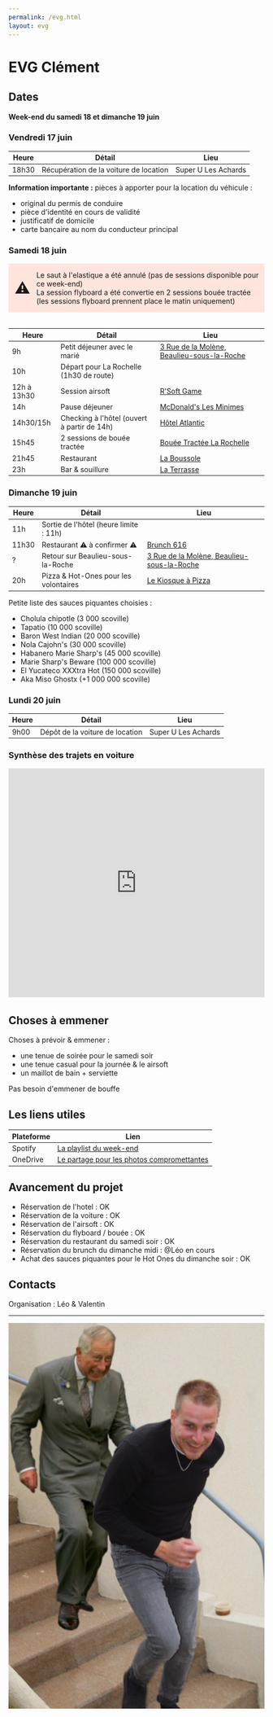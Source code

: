 ```yaml
---
permalink: /evg.html
layout: evg
---
```


# EVG Clément

## Dates

**Week-end du samedi 18 et dimanche 19 juin**

### Vendredi 17 juin

Heure | Détail | Lieu
----- | ------ | ----
18h30 | Récupération de la voiture de location | Super U Les Achards

**Information importante  :** pièces à apporter pour la location du véhicule :

- original du permis de conduire
- pièce d'identité en cours de validité
- justificatif de domicile
- carte bancaire au nom du conducteur principal

### Samedi 18 juin

<div style="background-color: #FFE5DD; display: flex;">
  <div style="width: 100px; text-align: center;"><p style="font-size: 30px;">⚠️</p></div>
  <div>
    <p>Le saut à l'elastique a été annulé (pas de sessions disponible pour ce week-end)<br>La session flyboard a été convertie en 2 sessions bouée tractée (les sessions flyboard prennent place le matin uniquement)</p>
  </div>
</div>

<br>

Heure | Détail | Lieu
----- | ------ | ----
9h | Petit déjeuner avec le marié | [3 Rue de la Molène, Beaulieu-sous-la-Roche](https://goo.gl/maps/kwypuVizZA9okams8)
10h | Départ pour La Rochelle (1h30 de route) |
12h à 13h30 | Session airsoft | [R'Soft Game](https://g.page/R-soft-Game?share)
14h | Pause déjeuner | [McDonald's Les Minimes](https://goo.gl/maps/WpmR7sVwwZt2Yz7P9)
14h30/15h | Checking à l'hôtel (ouvert à partir de 14h) | [Hôtel Atlantic](https://goo.gl/maps/1WBiEvgxKCLvLzbp9)
15h45 | 2 sessions de bouée tractée | [Bouée Tractée La Rochelle](https://goo.gl/maps/uMdMk4xYboj4X9A27)
21h45 | Restaurant | [La Boussole](https://g.page/la-boussole-la-rochelle?share)
23h | Bar & souillure | [La Terrasse](https://g.page/laterrasselr?share)

### Dimanche 19 juin

Heure | Détail | Lieu
----- | ------ | ----
11h | Sortie de l'hôtel (heure limite : 11h) |
11h30 | Restaurant ⚠️ à confirmer ⚠️ | [Brunch 616](https://g.page/brunch616?share)
? | Retour sur Beaulieu-sous-la-Roche | [3 Rue de la Molène, Beaulieu-sous-la-Roche](https://goo.gl/maps/kwypuVizZA9okams8)
20h | Pizza & Hot-Ones pour les volontaires | [Le Kiosque à Pizza](https://goo.gl/maps/zH9YpPCe7mKcXmsTA)

Petite liste des sauces piquantes choisies :

- Cholula chipotle (3 000 scoville)
- Tapatio (10 000 scoville)
- Baron West Indian (20 000 scoville)
- Nola Cajohn's (30 000 scoville)
- Habanero Marie Sharp's (45 000 scoville)
- Marie Sharp's Beware (100 000 scoville)
- El Yucateco XXXtra Hot (150 000 scoville)
- Aka Miso Ghostx (+1 000 000 scoville)

### Lundi 20 juin

Heure | Détail | Lieu
----- | ------ | ----
9h00 | Dépôt de la voiture de location | Super U Les Achards

### Synthèse des trajets  en voiture

<iframe src="https://www.google.com/maps/embed?pb=!1m34!1m12!1m3!1d352217.8607269634!2d-1.5693426537452777!3d46.39513450925847!2m3!1f0!2f0!3f0!3m2!1i1024!2i768!4f13.1!4m19!3e0!4m5!1s0x480437e038af086f%3A0x26bd1fbd5ed85c99!2sBeaulieu-sous-la-Roche!3m2!1d46.677521!2d-1.610318!4m5!1s0x4801499996680af7%3A0x3f5ebfca716a2147!2sR&#39;soft%20Game%20-%20Terrain%20d&#39;Airsoft%20indoor%20%2F%20Paintball%20%2FL&#39;activit%C3%A9%20de%20loisir%20%C3%A0%20La%20Rochelle%20-%20Aigrefeuille%20d&#39;Aunis%2C%20zi%20des%20grands%20champs%2C%20Aigrefeuille-d&#39;Aunis!3m2!1d46.1134322!2d-0.9735727999999999!4m5!1s0x48015383c9253d75%3A0x405d39260ee9640!2sLa%20Rochelle!3m2!1d46.160329!2d-1.151139!5e0!3m2!1sen!2sfr!4v1653127901443!5m2!1sen!2sfr" width="100%" height="450" style="border:0;" allowfullscreen="" loading="lazy" referrerpolicy="no-referrer-when-downgrade"></iframe>

## Choses à emmener

Choses à prévoir & emmener :

- une tenue de soirée pour le samedi soir
- une tenue casual pour la journée & le airsoft
- un maillot de bain + serviette

Pas besoin d'emmener de bouffe

## Les liens utiles

Plateforme | Lien
---------- | ----
Spotify | [La playlist du week-end](https://open.spotify.com/playlist/0mYFHXW6temhSXGNnjs3iC?si=8bf133a43ce3436f)
OneDrive | [Le partage pour les photos compromettantes](https://1drv.ms/u/s!AmiqB-xYe-mKwnPnMHLN_qhG4fBC?e=ubzxxG)

## Avancement du projet

- Réservation de l'hotel : OK
- Réservation de la voiture : OK
- Réservation de l'airsoft : OK
- Réservation du flyboard / bouée : OK
- Réservation du restaurant du samedi soir : OK
- Réservation du brunch du dimanche midi : @Léo en cours
- Achat des sauces piquantes pour le Hot Ones du dimanche soir : OK



## Contacts

Organisation : Léo & Valentin

---

![Clement vs. Le Prince Charles](/evg/meme.jpg)

